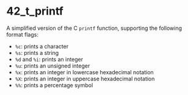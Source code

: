 # 42_t_printf

A simplified version of the C `printf` function, supporting the following format flags:
- `%c`: prints a character
- `%s`: prints a string
- `%d` and `%i`: prints an integer
- `%u`: prints an unsigned integer
- `%x`: prints an integer in lowercase hexadecimal notation
- `%X`: prints an integer in uppercase hexadecimal notation
- `%%`: prints a percentage symbol